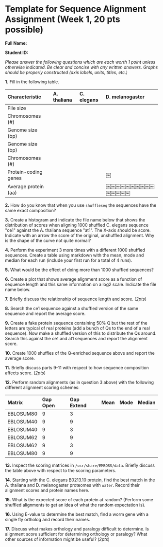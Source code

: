# Template for Sequence Alignment Assignment (Week 1, 20 pts possible)

__Full Name:__

__Student ID:__

*_Please answer the following questions which are each worth 1 point unless otherwise indicated. Be clear and concise with any written answers. Graphs should be properly constructed (axis labels, units, titles, etc.)_*

__1.__ Fill in the following table.

|     Characteristic  |   A. thaliana    |   C. elegans   |   D. melanogaster
|:--------------------|:-----------------|:---------------|:-------------------
| File size           |                  |                |                    
| Chromosomes (#)     |                  |                |                    
| Genome size (bp)    |                  |                |                    
| Genome size (bp)    |                  |                |                    
| Chromosomes (#)     |                  |                |                    
| Protein-coding genes|                  |                |                    ￼
| Average protein (aa)|                  |                |                    ￼￼￼￼￼￼￼￼￼￼￼￼￼￼￼

__2.__ How do you know that when you use `shuffleseq` the sequences have the same exact composition?

__3.__ Create a histogram and indicate the file name below that shows the distribution of scores when aligning 1000 shuffled C. elegans sequence "ce1" against the A. thaliana sequence "at1". The X-axis should be score. Indicate with an arrow the score of the original, unshuffled alignment. Why is the shape of the curve not quite normal?

__4.__ Perform the experiment 3 more times with a different 1000 shuffled sequences. Create a table using markdown with the mean, mode and median for each run (include your first run for a total of 4 runs).

__5.__ What would be the effect of doing more than 1000 shuffled sequences?

__6.__ Create a plot that shows average alignment score as a function of sequence length and this same information on a log2 scale. Indicate the file name below.

__7.__ Briefly discuss the relationship of sequence length and score. (*2pts*)

__8.__ Search the ce1 sequence against a shuffled version of the same sequence and report the average score.

__9.__ Create a fake protein sequence containing 50% Q but the rest of the letters are typical of real proteins (add a bunch of Qs to the end of a real sequence). Now make a shuffled version of this to distribute the Qs around. Search this against the ce1 and at1 sequences and report the alignment score.

__10.__ Create 1000 shuffles of the Q-enriched sequence above and report the average score.

__11.__ Briefly discuss parts 9-11 with respect to how sequence composition affects score. (*2pts*)

__12.__ Perform random alignments (as in question 3 above) with the following different alignment scoring schemes:

|     Matrix    |   Gap Open    | Gap Extend |   Mean  | Mode    | Median
|:--------------|:--------------|:-----------|:--------|:--------|:--------
| EBLOSUM80     |       9       |     3      |         |         |              
| EBLOSUM40     |       9       |     9      |         |         |              
| EBLOSUM40     |       9       |     3      |         |         |              
| EBLOSUM62     |       9       |     9      |         |         |              
| EBLOSUM62     |       9       |     3      |         |         |              
| EBLOSUM80     |       9       |     9      |         |         |              


__13.__ Inspect the scoring matrices in `/usr/share/EMBOSS/data`. Briefly discuss the table above with
respect to the scoring parameters.

__14.__ Starting with the C. elegans B0213.10 protein, find the best match in the A. thaliana and D.
melanogaster proteomes with `water`. Record their alignment scores and protein names here.

__15.__ What is the expected score of each protein at random? (Perform some shuffled alignments
to get an idea of what the random expectation is).

__16.__ Using E-value to determine the best match, find a worm gene with a single fly ortholog and record their names.

__17.__ Discuss what makes orthology and paralogy difficult to determine. Is alignment score sufficient for determining orthology or paralogy? What other sources of information might be useful? (*2pts*)
